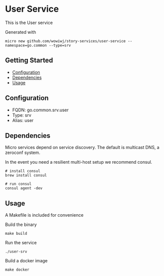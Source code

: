 # User Service

This is the User service

Generated with

```
micro new github.com/wowiwj/story-services/user-service --namespace=go.common --type=srv
```

## Getting Started

- [Configuration](#configuration)
- [Dependencies](#dependencies)
- [Usage](#usage)

## Configuration

- FQDN: go.common.srv.user
- Type: srv
- Alias: user

## Dependencies

Micro services depend on service discovery. The default is multicast DNS, a zeroconf system.

In the event you need a resilient multi-host setup we recommend consul.

```
# install consul
brew install consul

# run consul
consul agent -dev
```

## Usage

A Makefile is included for convenience

Build the binary

```
make build
```

Run the service
```
./user-srv
```

Build a docker image
```
make docker
```